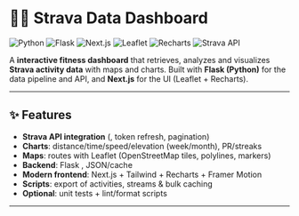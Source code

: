 # 🏃‍♂️ Strava Data Dashboard

![Python](https://img.shields.io/badge/Python-3776AB?style=for-the-badge&logo=python&logoColor=white)
![Flask](https://img.shields.io/badge/Flask-000000?style=for-the-badge&logo=flask&logoColor=white)
![Next.js](https://img.shields.io/badge/Next.js-000000?style=for-the-badge&logo=next.js&logoColor=white)
![Leaflet](https://img.shields.io/badge/Leaflet-199900?style=for-the-badge&logo=leaflet&logoColor=white)
![Recharts](https://img.shields.io/badge/Recharts-0088CC?style=for-the-badge)
![Strava API](https://img.shields.io/badge/Strava-FF5500?style=for-the-badge&logo=strava&logoColor=white)

A **interactive fitness dashboard** that retrieves, analyzes and visualizes **Strava activity data** with maps and charts.
Built with **Flask (Python)** for the data pipeline and API, and **Next.js** for the UI (Leaflet + Recharts).

---

## ✨ Features

-   **Strava API integration** (, token refresh, pagination)
-   **Charts**: distance/time/speed/elevation (week/month), PR/streaks
-   **Maps**: routes with Leaflet (OpenStreetMap tiles, polylines, markers)
-   **Backend**: Flask , JSON/cache
-   **Modern frontend**: Next.js + Tailwind + Recharts + Framer Motion
-   **Scripts**: export of activities, streams & bulk caching
-   **Optional**: unit tests + lint/format scripts

---
